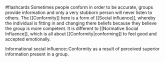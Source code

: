 #flashcards 
Sometimes people conform in order to be accurate, groups provide information and only a very stubborn person will never listen to others. The [[Conformity]] here is a form of [[Social influence]], whereby the individual is fitting in and changing there beliefs because they believe the group is more competent. It is different to [[Normative Social Influence]], which is all about [[Conformity|conforming]] to feel good and accepted emotionally.

Informational social influence::Conformity as a result of perceived superior information present in a group.
<!--SR:!2023-11-08,4,270-->